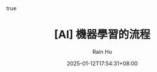 ---
title: "[AI] 機器學習的流程"
date: 2025-01-12T17:54:31+08:00
tags: ["AI"]
description: "The flow of machine learning"
author: "Rain Hu"
showToc: true
TocOpen: true
math: true
hidemeta: false
canonicalURL: "https://intervalrain.github.io/"
disableHLJS: true
disableShare: true
disableHLJS: false
hideSummary: false
searchHidden: false
ShowReadingTime: true
ShowBreadCrumbs: true
ShowPostNavLinks: true
ShowCodeCopyButtons: true
---